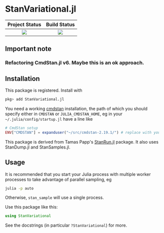 # StanVariational.jl

| **Project Status**          |  **Build Status** |
|:---------------------------:|:-----------------:|
|![][project-status-img] | ![][CI-build] |

[docs-dev-img]: https://img.shields.io/badge/docs-dev-blue.svg
[docs-dev-url]: https://stanjulia.github.io/StanVariational.jl/latest

[docs-stable-img]: https://img.shields.io/badge/docs-stable-blue.svg
[docs-stable-url]: https://stanjulia.github.io/StanVariational.jl/stable

[CI-build]: https://github.com/stanjulia/StanVariational.jl/workflows/CI/badge.svg?branch=master

[issues-url]: https://github.com/stanjulia/StanVariational.jl/issues

[project-status-img]: https://img.shields.io/badge/lifecycle-stable-green.svg

## Important note

### Refactoring CmdStan.jl v6. Maybe this is an ok approach.

## Installation

This package is registered. Install with

```julia
pkg> add StanVariational.jl
```

You need a working [cmdstan](https://mc-stan.org/users/interfaces/cmdstan.html) installation, the path of which you should specify either in `CMDSTAN` or `JULIA_CMDSTAN_HOME`, eg in your `~/.julia/config/startup.jl` have a line like
```julia
# CmdStan setup
ENV["CMDSTAN"] = expanduser("~/src/cmdstan-2.19.1/") # replace with your path
```

This package is derived from Tamas Papp's [StanRun.jl](https://github.com/tpapp/StanRun.jl) package. It also uses StanDump.jl and StanSamples.jl. 

## Usage

It is recommended that you start your Julia process with multiple worker processes to take advantage of parallel sampling, eg

```sh
julia -p auto
```

Otherwise, `stan_sample` will use a single process.

Use this package like this:

```julia
using StanVariational
```

See the docstrings (in particular `?StanVariational`) for more.
